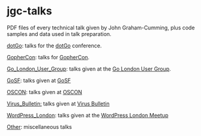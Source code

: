 jgc-talks
=========

PDF files of every technical talk given by John Graham-Cumming, plus
code samples and data used in talk preparation.

[dotGo](dotGo/): talks for the [dotGo](http://dotGo.eu) conference.

[GopherCon](GopherCon/): talks for [GopherCon](http://gophercon.com/).

[Go_London_User_Group](Go_London_User_Group/): talks given at the [Go London User
Group](http://www.meetup.com/Go-London-User-Group/).

[GoSF](GoSF/): talks given at [GoSF](http://www.meetup.com/golangsf/)

[OSCON](OSCON/): talks given at [OSCON](http://www.oscon.com/oscon2013/public/content/home)

[Virus_Bulletin:](Virus_Bulletin/) talks given at [Virus Bulletin](http://www.meetup.com/golangsf/)

[WordPress_London](WordPress_London/): talks given at the [WordPress London Meetup](http://www.meetup.com/London-WordPress/)

[Other](Other/): miscellaneous talks
